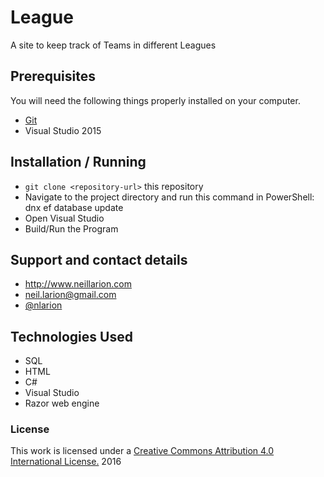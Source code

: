 # League
A site to keep track of Teams in different Leagues

## Prerequisites

You will need the following things properly installed on your computer.

* [Git](http://git-scm.com/)
* Visual Studio 2015

## Installation / Running

* `git clone <repository-url>` this repository
* Navigate to the project directory and run this command in PowerShell: dnx ef database update
* Open Visual Studio
* Build/Run the Program

## Support and contact details
* http://www.neillarion.com
* neil.larion@gmail.com
* [@nlarion](https://twitter.com/nlarion)

## Technologies Used
* SQL
* HTML
* C#
* Visual Studio
* Razor web engine

### License

This work is licensed under a [Creative Commons Attribution 4.0 International License.](http://creativecommons.org/licenses/by/4.0/) 2016
